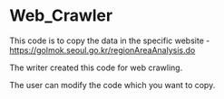 # Web_Crawler

This code is to copy the data in the specific website - https://golmok.seoul.go.kr/regionAreaAnalysis.do


The writer created this code for web crawling.


The user can modify the code which you want to copy.

